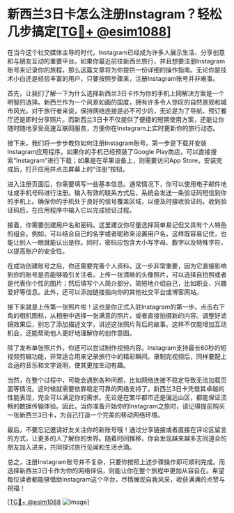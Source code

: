 # 新西兰3日卡怎么注册Instagram？轻松几步搞定[[TG💪+ @esim1088](https://t.me/s/esim1088)]

在当今这个社交媒体主导的时代，Instagram已经成为许多人展示生活、分享创意和与朋友互动的重要平台。如果你最近前往新西兰旅行，并且想要注册Instagram账号来记录你的旅程，那么这篇文章将为你提供一份详细的操作指南。无论你是技术小白还是经验丰富的用户，只要按照步骤来，注册Instagram账号并非难事。

首先，让我们了解一下为什么选择新西兰3日卡作为你的手机上网解决方案是一个明智的选择。新西兰作为一个风景如画的国度，拥有许多令人惊叹的自然景观和城市风光。对于旅行者来说，保持网络连接是必不可少的，无论是为了导航、预订餐厅还是即时分享照片。而新西兰3日卡不仅提供了便捷的短期使用方案，还能让你随时随地享受高速互联网服务，方便你在Instagram上实时更新你的旅行动态。

接下来，我们将一步步教你如何注册Instagram账号。第一步是下载并安装Instagram应用程序。如果你的手机已经预装了Google Play商店，可以直接搜索“Instagram”进行下载；如果是在苹果设备上，则需要访问App Store。安装完成后，打开应用并点击屏幕上的“注册”按钮。

进入注册页面后，你需要填写一些基本信息。通常情况下，你可以使用电子邮件地址或手机号码进行注册。输入有效的联系方式后，系统会发送一条验证码短信到你的手机上。确保你的手机处于良好的信号覆盖区域，以便及时接收验证码。收到验证码后，在应用程序中输入它以完成验证过程。

接着，你需要创建用户名和密码。这里建议你尽量选择简单易记但又具有个人特色的组合。例如，可以结合自己的名字或者昵称来设置用户名，这样既容易记住，也能让别人一眼就能认出是你。同时，密码应包含大小写字母、数字以及特殊字符，以提高账户的安全性。

在成功创建账号之后，你还需要完善个人资料。这一步非常重要，因为它直接影响到你的账号是否能够吸引关注者。上传一张清晰的头像照片，可以选择自拍照或者是代表你个性的图片；然后填写个人简介部分，简短地介绍自己，比如职业、兴趣爱好等信息。此外，还可以添加链接指向你的其他社交平台或博客网站。

接下来就是上传第一张照片啦！这也是你正式入驻Instagram的第一步。点击右下角的相机图标，从相册中选择一张满意的照片，或者直接拍摄新的内容。调整好滤镜效果后，别忘了添加描述文字，讲述这张照片背后的故事。这样不仅能增加互动机会，还能帮助他人更好地理解你的创作意图。

除了发布单张照片外，你还可以尝试制作视频内容。Instagram支持最长60秒的短视频剪辑功能，非常适合用来记录旅行中的精彩瞬间。录制完视频后，同样要配上合适的音乐和文字说明，使其更加生动有趣。

当然，在整个过程中，可能会遇到各种问题，比如网络连接不稳定导致无法加载页面等情况。这时候就需要依靠稳定可靠的网络支持了。新西兰3日卡凭借其卓越的性能表现，完全可以满足你的需求。无论是在繁华都市还是偏远山区，都能保证流畅的数据传输体验。因此，当你准备开始你的Instagram之旅时，请记得提前购买一张新西兰3日卡，为自己打造一个完美的移动网络环境。

最后，不要忘记邀请好友关注你的新账号哦！通过分享链接或者直接在评论区留言的方式，让更多的人了解你的世界。随着时间推移，你会发现越来越多志同道合的朋友加入进来，共同探讨旅行见闻和生活点滴。

总之，注册Instagram账号并不复杂，只要你按照上述步骤操作即可顺利完成。而选择新西兰3日卡作为你的网络伴侣，则能让你在整个旅程中更加从容自在。希望每位读者都能够借助Instagram这个平台，尽情展现自我风采，收获满满的点赞与祝福！

[[TG💪+ @esim1088](https://t.me/s/esim1088) ![Image](https://i.postimg.cc/4NQfJmqS/Snipaste-2025-05-13-00-14-12.png)]